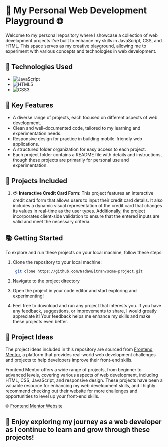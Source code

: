 # 🚀 My Personal Web Development Playground 🌐

Welcome to my personal repository where I showcase a collection of web development projects I've built to enhance my skills in JavaScript, CSS, and HTML. This space serves as my creative playground, allowing me to experiment with various concepts and technologies in web development.

## 🔧 Technologies Used
- ![JavaScript](https://img.shields.io/badge/JavaScript-FFD700?style=for-the-badge&logo=javascript&logoColor=black)
- ![HTML5](https://img.shields.io/badge/HTML5-E34F26?style=for-the-badge&logo=html5&logoColor=white)
- ![CSS3](https://img.shields.io/badge/CSS3-1572B6?style=for-the-badge&logo=css3&logoColor=white)

## 🌟 Key Features
- A diverse range of projects, each focused on different aspects of web development.
- Clean and well-documented code, tailored to my learning and experimentation needs.
- Responsive design for practice in building mobile-friendly web applications.
- A structured folder organization for easy access to each project.
- Each project folder contains a README file with details and instructions, though these projects are primarily for personal use and experimentation.

## 📂 Projects Included
1. 💳 **Interactive Credit Card Form**: This project features an interactive credit card form that allows users to input their credit card details. It also includes a dynamic visual representation of the credit card that changes its values in real-time as the user types. Additionally, the project incorporates client-side validation to ensure that the entered inputs are valid and meet the necessary criteria.

## 📚 Getting Started

To explore and run these projects on your local machine, follow these steps:

1. Clone the repository to your local machine:

   ```bash
    git clone https://github.com/NadavBitran/some-project.git

2. Navigate to the project directory
  
3. Open the project in your code editor and start exploring and experimenting!

4. Feel free to download and run any project that interests you. If you have any feedback, suggestions, or improvements to share, I would greatly appreciate it! Your feedback helps me enhance my skills and make these projects even better.


## 🧠 Project Ideas

The project ideas included in this repository are sourced from [Frontend Mentor](https://www.frontendmentor.io/), a platform that provides real-world web development challenges and projects to help developers improve their front-end skills.

Frontend Mentor offers a wide range of projects, from beginner to advanced levels, covering various aspects of web development, including HTML, CSS, JavaScript, and responsive design. These projects have been a valuable resource for enhancing my web development skills, and I highly recommend checking out their website for more challenges and opportunities to level up your front-end skills.

🌐 [Frontend Mentor Website](https://www.frontendmentor.io/)

## 🌟 Enjoy exploring my journey as a web developer as I continue to learn and grow through these projects!
